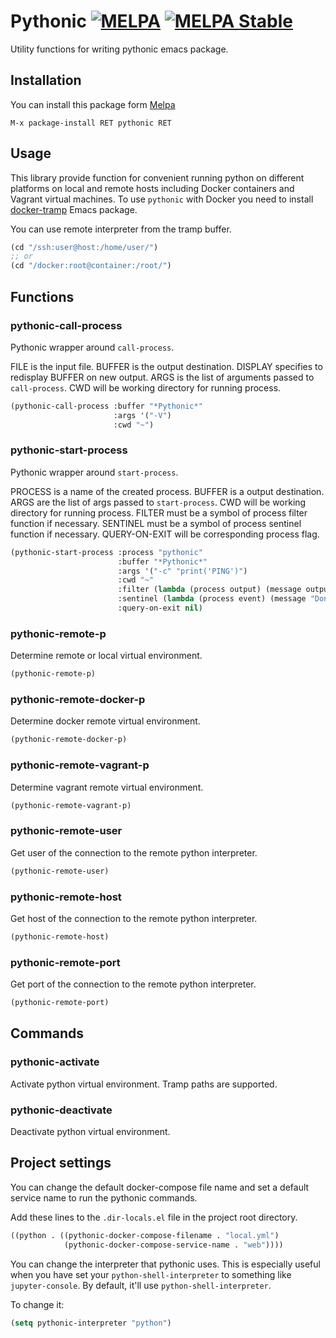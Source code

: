 # Pythonic [![MELPA](http://www.melpa.org/packages/pythonic-badge.svg)](http://www.melpa.org/#/pythonic)     [![MELPA Stable](https://stable.melpa.org/packages/pythonic-badge.svg)](https://stable.melpa.org/#/pythonic)

Utility functions for writing pythonic emacs package.

## Installation

You can install this package form [Melpa](http://melpa.org)

    M-x package-install RET pythonic RET

## Usage

This library provide function for convenient running python on
different platforms on local and remote hosts including Docker
containers and Vagrant virtual machines.  To use `pythonic` with
Docker you need to install
[docker-tramp](https://github.com/emacs-pe/docker-tramp.el) Emacs
package.

You can use remote interpreter from the tramp buffer.

```lisp
(cd "/ssh:user@host:/home/user/")
;; or
(cd "/docker:root@container:/root/")
```

## Functions

### pythonic-call-process

Pythonic wrapper around `call-process`.

FILE is the input file.  BUFFER is the output destination.  DISPLAY
specifies to redisplay BUFFER on new output.  ARGS is the list of
arguments passed to `call-process`.  CWD will be working directory for
running process.

```lisp
(pythonic-call-process :buffer "*Pythonic*"
                       :args '("-V")
                       :cwd "~")
```

### pythonic-start-process

Pythonic wrapper around `start-process`.

PROCESS is a name of the created process.  BUFFER is a output
destination. ARGS are the list of args passed to `start-process`.  CWD
will be working directory for running process.  FILTER must be a
symbol of process filter function if necessary.  SENTINEL must be a
symbol of process sentinel function if necessary.  QUERY-ON-EXIT will
be corresponding process flag.

```lisp
(pythonic-start-process :process "pythonic"
                        :buffer "*Pythonic*"
                        :args '("-c" "print('PING')")
                        :cwd "~"
                        :filter (lambda (process output) (message output))
                        :sentinel (lambda (process event) (message "Done."))
                        :query-on-exit nil)
```

### pythonic-remote-p

Determine remote or local virtual environment.

```lisp
(pythonic-remote-p)
```

### pythonic-remote-docker-p

Determine docker remote virtual environment.

```lisp
(pythonic-remote-docker-p)
```

### pythonic-remote-vagrant-p

Determine vagrant remote virtual environment.

```lisp
(pythonic-remote-vagrant-p)
```

### pythonic-remote-user

Get user of the connection to the remote python interpreter.

```lisp
(pythonic-remote-user)
```

### pythonic-remote-host

Get host of the connection to the remote python interpreter.

```lisp
(pythonic-remote-host)
```

### pythonic-remote-port

Get port of the connection to the remote python interpreter.

```lisp
(pythonic-remote-port)
```

## Commands

### pythonic-activate

Activate python virtual environment.  Tramp paths are supported.

### pythonic-deactivate

Deactivate python virtual environment.

## Project settings

You can change the default docker-compose file name and set a default
service name to run the pythonic commands.

Add these lines to the `.dir-locals.el` file in the project root
directory.

```lisp
((python . ((pythonic-docker-compose-filename . "local.yml")
            (pythonic-docker-compose-service-name . "web"))))
```

You can change the interpreter that pythonic uses. This is especially useful when you have set your `python-shell-interpreter` to something like `jupyter-console`. By default, it'll use `python-shell-interpreter`.

To change it:

```lisp
(setq pythonic-interpreter "python")
```
